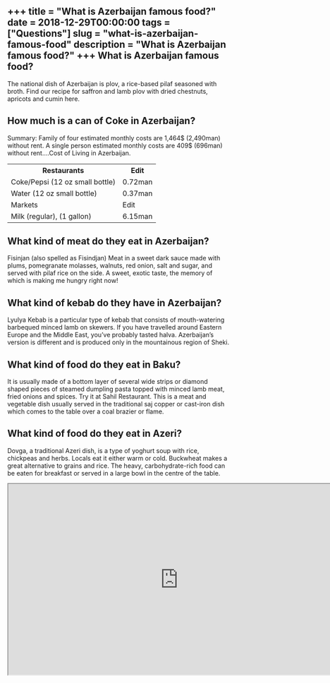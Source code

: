 +++
title = "What is Azerbaijan famous food?"
date = 2018-12-29T00:00:00
tags = ["Questions"]
slug = "what-is-azerbaijan-famous-food"
description = "What is Azerbaijan famous food?"
+++
What is Azerbaijan famous food?
-------------------------------

The national dish of Azerbaijan is plov, a rice-based pilaf seasoned with broth. Find our recipe for saffron and lamb plov with dried chestnuts, apricots and cumin here.

How much is a can of Coke in Azerbaijan?
----------------------------------------

Summary: Family of four estimated monthly costs are 1,464$ (2,490man) without rent. A single person estimated monthly costs are 409$ (696man) without rent….Cost of Living in Azerbaijan.

<table><tr><th>Restaurants</th><th>Edit</th></tr><tr><td>Coke/Pepsi (12 oz small bottle)</td><td>0.72man</td></tr><tr><td>Water (12 oz small bottle)</td><td>0.37man</td></tr><tr><td>Markets</td><td>Edit</td></tr><tr><td>Milk (regular), (1 gallon)</td><td>6.15man</td></tr></table>

What kind of meat do they eat in Azerbaijan?
--------------------------------------------

Fisinjan (also spelled as Fisindjan) Meat in a sweet dark sauce made with plums, pomegranate molasses, walnuts, red onion, salt and sugar, and served with pilaf rice on the side. A sweet, exotic taste, the memory of which is making me hungry right now!

What kind of kebab do they have in Azerbaijan?
----------------------------------------------

Lyulya Kebab is a particular type of kebab that consists of mouth-watering barbequed minced lamb on skewers. If you have travelled around Eastern Europe and the Middle East, you’ve probably tasted halva. Azerbaijan’s version is different and is produced only in the mountainous region of Sheki.

What kind of food do they eat in Baku?
--------------------------------------

It is usually made of a bottom layer of several wide strips or diamond shaped pieces of steamed dumpling pasta topped with minced lamb meat, fried onions and spices. Try it at Sahil Restaurant. This is a meat and vegetable dish usually served in the traditional saj copper or cast-iron dish which comes to the table over a coal brazier or flame.

What kind of food do they eat in Azeri?
---------------------------------------

Dovga, a traditional Azeri dish, is a type of yoghurt soup with rice, chickpeas and herbs. Locals eat it either warm or cold. Buckwheat makes a great alternative to grains and rice. The heavy, carbohydrate-rich food can be eaten for breakfast or served in a large bowl in the centre of the table.

<iframe allow="accelerometer; autoplay; clipboard-write; encrypted-media; gyroscope; picture-in-picture" allowfullscreen="" class="__youtube_prefs__  epyt-is-override  no-lazyload" data-no-lazy="1" data-origheight="433" data-origwidth="770" data-skipgform_ajax_framebjll="" height="433" id="_ytid_59986" loading="lazy" src="https://www.youtube.com/embed/q0SnblfrDwk?enablejsapi=1&autoplay=0&cc_load_policy=0&cc_lang_pref=&iv_load_policy=1&loop=0&modestbranding=0&rel=1&fs=1&playsinline=0&autohide=2&theme=dark&color=red&controls=1&" title="YouTube player" width="770"></iframe>